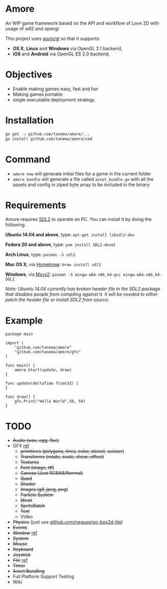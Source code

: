 # Amore

An WIP game framework based on the API and workflow of Love 2D with usage of sdl2 and opengl
 
This project uses [goxjs/gl](https://github.com/goxjs/gl) so that it supports:

- **OS X**, **Linux** and **Windows** via OpenGL 2.1 backend,
- **iOS** and **Android** via OpenGL ES 2.0 backend,

Objectives
==========
* Enable making games easy, fast and fun
* Making games portable
* single executable deployment strategy.
 
Installation
============

```bash
go get -u github.com/tanema/amore/...
go install github.com/tanema/amore/cmd
```

Command
=======

* `amore new` will generate initial files for a game in the current folder
* `amore bundle` will generate a file called `asset_bundle.go` with all the assets and config in ziped byte array to be included in the binary
 
Requirements
============
Amore requires [SDL2](http://libsdl.org/download-2.0.php) to operate on PC. You can install it by doing the following.

__Ubuntu 14.04 and above__, type: `apt-get install libsdl2-dev`  

__Fedora 20 and above__, type: `yum install SDL2-devel`

__Arch Linux__, type: `pacman -S sdl2`

__Mac OS X__, via [Homebrew](http://brew.sh): `brew install sdl2`

__Windows__, via [Msys2](https://msys2.github.io): `pacman -S mingw-w64-x86_64-gcc mingw-w64-x86_64-SDL2`

_Note: Ubuntu 14.04 currently has broken header file in the SDL2 package that disables people from compiling against it. It will be needed to either patch the header file or install SDL2 from source._

Example
=======

```golang
package main

import (
	"github.com/tanema/amore"
	"github.com/tanema/amore/gfx"
)

func main() {
	amore.Start(update, draw)
}

func update(deltaTime float32) {
}

func draw() {
	gfx.Print("Hello World",50, 50)
}
```

TODO
=====
* ~~Audio (wav, ogg, flac)~~
* GFX [ref](https://love2d.org/wiki/love.graphics)
  - ~~primitives (polygons, lines, color, stencil, scissor)~~
  - ~~Transforms (rotate, scale, shear, offset)~~
  - ~~Textures~~
  - ~~Font (image, ttf)~~
  - ~~Canvas (Just RGBA8/Normal)~~
  - ~~Quad~~
  - ~~Shader~~
  - ~~Images (gif, jpeg, png)~~
  - ~~Particle System~~
  - ~~Mesh~~
  - ~~SpriteBatch~~
  - ~~Text~~
  - Video
* ~~Physics~~ (just use [github.com/neguse/go-box2d-lite](https://github.com/neguse/go-box2d-lite))
* ~~Events~~
* ~~Window~~ [ref](https://love2d.org/wiki/love.window)
* ~~System~~
* ~~Mouse~~
* ~~Keyboard~~
* ~~Joystick~~
* ~~File~~ [ref](https://love2d.org/wiki/love.filesystem)
* ~~Timer~~
* ~~Asset Bundling~~
* Full Platform Support Testing
* Wiki

